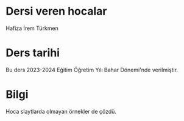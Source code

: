 # Dersi veren hocalar
Hafiza İrem Türkmen
# Ders tarihi
Bu ders 2023-2024 Eğitim Öğretim Yılı Bahar Dönemi'nde verilmiştir.
# Bilgi
Hoca slaytlarda olmayan örnekler de çözdü.